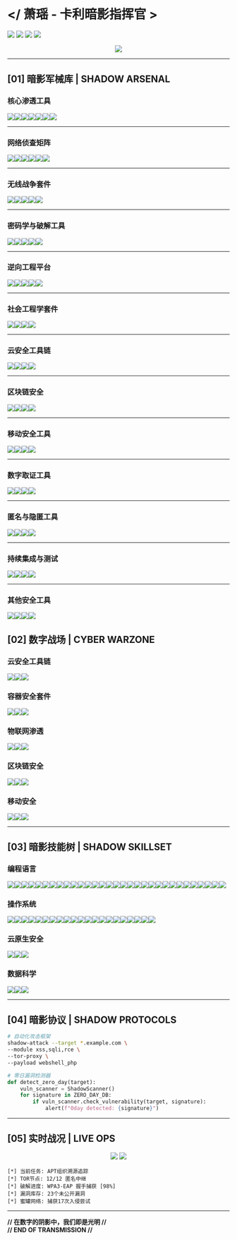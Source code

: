 # </ 萧瑶 - 卡利暗影指挥官 >

![](https://img.shields.io/badge/KALI_2023.4-PURPLE_OPERATIVE-8A2BE2?style=for-the-badge&logo=kali-linux&logoColor=white)
![](https://img.shields.io/badge/SECURITY-LEVEL_BLACK-000000?style=for-the-badge&logo=securityscorecard)
![](https://img.shields.io/badge/APT-HUNTER-FF0000?style=for-the-badge&logo=antivirus)
![](https://img.shields.io/badge/THREAT--CON-DELTA-8A2BE2?style=for-the-badge&logo=hackerone)

<div align="center">
  <img src="https://github-profile-trophy.vercel.app/?username=xiaoyao&theme=radical&no-frame=true&row=1&column=7" />
</div>

---

## [01] 暗影军械库 | SHADOW ARSENAL
### **核心渗透工具** 
<img src="https://img.shields.io/badge/Metasploit-E34F26?logo=metasploit&logoColor=white" /><img src="https://img.shields.io/badge/Cobalt_Strike-FF6F00?logo=cobaltstrike" /><img src="https://img.shields.io/badge/Sqlmap-FFA500?logo=sqlmap" /><img src="https://img.shields.io/badge/Burp_Suite-FF6347?logo=burp-suite" /><img src="https://img.shields.io/badge/Responder-8A2BE2?logo=terminal" /><img src="https://img.shields.io/badge/BeEF-FF0000?logo=beef" /><img src="https://img.shields.io/badge/Armitage-00BFFF?logo=armitage" />

---

### **网络侦查矩阵** 
<img src="https://img.shields.io/badge/Nmap-0E8A16?logo=nmap" /><img src="https://img.shields.io/badge/Masscan-00FF00?logo=network" /><img src="https://img.shields.io/badge/Zenmap-228B22?logo=zenmap" /><img src="https://img.shields.io/badge/Netdiscover-8B0000?logo=gnu-netcat" /><img src="https://img.shields.io/badge/Shodan-000000?logo=shodan" /><img src="https://img.shields.io/badge/Recon--ng-8A2BE2?logo=recon-ng" />

---

### **无线战争套件** 
<img src="https://img.shields.io/badge/Aircrack--ng-8B008B?logo=wifi" /><img src="https://img.shields.io/badge/Reaver-FF4500?logo=raspberry-pi" /><img src="https://img.shields.io/badge/Wifite-4B0082?logo=gnu" /><img src="https://img.shields.io/badge/Kismet-000080?logo=signal" /><img src="https://img.shields.io/badge/Fern_Wifi_Cracker-228B22?logo=fern" />

---

### **密码学与破解工具** 
<img src="https://img.shields.io/badge/JohnTheRipper-FFD700?logo=john-the-ripper" /><img src="https://img.shields.io/badge/Hashcat-00BFFF?logo=hashicorp" /><img src="https://img.shields.io/badge/Crunch-808080?logo=terminal" /><img src="https://img.shields.io/badge/RainbowCrack-00FFFF?logo=rainbow" /><img src="https://img.shields.io/badge/Hydra-FF6347?logo=hydra" />

---

### **逆向工程平台** 
<img src="https://img.shields.io/badge/Ghidra-4B275F?logo=ghidra" /><img src="https://img.shields.io/badge/IDA_Pro-9999FF?logo=ida-pro" /><img src="https://img.shields.io/badge/Radare2-008080?logo=radare2" /><img src="https://img.shields.io/badge/Binary_Ninja-8A2BE2?logo=binary-ninja" /><img src="https://img.shields.io/badge/Immunity_Debugger-00FF00?logo=immunity-debugger" />

---

### **社会工程学套件** 
<img src="https://img.shields.io/badge/SEToolkit-8A2BE2?logo=shell" /><img src="https://img.shields.io/badge/King_Phisher-FF4500?logo=king-phisher" /><img src="https://img.shields.io/badge/Gophish-00FF00?logo=gophish" /><img src="https://img.shields.io/badge/Evilginx2-000000?logo=nginx" />

---

### **云安全工具链** 
<img src="https://img.shields.io/badge/Pacu-FF6F00?logo=amazon-aws" /><img src="https://img.shields.io/badge/Cloudsploit-00BFFF?logo=cloudsploit" /><img src="https://img.shields.io/badge/ScoutSuite-228B22?logo=scoutsuite" /><img src="https://img.shields.io/badge/S3Scanner-8A2BE2?logo=amazon-s3" />

---

### **区块链安全** 
<img src="https://img.shields.io/badge/Mythril-000000?logo=mythril" /><img src="https://img.shields.io/badge/Slither-8A2BE2?logo=slither" /><img src="https://img.shields.io/badge/Ethlint-00BFFF?logo=ethereum" /><img src="https://img.shields.io/badge/Octopus-FF4500?logo=octopus-deploy" />

---

### **移动安全工具** 
<img src="https://img.shields.io/badge/MobSF-FF6F00?logo=mobsf" /><img src="https://img.shields.io/badge/Frida-000000?logo=frida" /><img src="https://img.shields.io/badge/APKTool-00FF00?logo=android" /><img src="https://img.shields.io/badge/Jadx-8A2BE2?logo=jadx" />

---

### **数字取证工具** 
<img src="https://img.shields.io/badge/Autopsy-228B22?logo=autopsy" /><img
src="https://img.shields.io/badge/Volatility-00BFFF?logo=volatility" /><img src="https://img.shields.io/badge/Binwalk-FF4500?logo=binary" /><img src="https://img.shields.io/badge/Foremost-8B0000?logo=file" />

---

### **匿名与隐匿工具** 
<img src="https://img.shields.io/badge/Tor-7D4698?logo=tor-project" /><img src="https://img.shields.io/badge/Proxychains-8A2BE2?logo=link" /><img src="https://img.shields.io/badge/Anonsurf-4B0082?logo=anonymous" /><img src="https://img.shields.io/badge/Macchanger-000080?logo=apple" />

---

### **持续集成与测试** 
<img src="https://img.shields.io/badge/Travis_CI-3EAAAF?logo=travis-ci" /><img src="https://img.shields.io/badge/Codecov-F01F7A?logo=codecov" /><img src="https://img.shields.io/badge/Jest-C21325?logo=jest" /><img src="https://img.shields.io/badge/Mocha-8A2BE2?logo=mocha" />

---

### **其他安全工具** 
<img src="https://img.shields.io/badge/Wireshark-1679A7?logo=wireshark" /><img src="https://img.shields.io/badge/Zeek-FF0000?logo=zeek" /><img src="https://img.shields.io/badge/Snort-8A2BE2?logo=snort" /><img src="https://img.shields.io/badge/OSSEC-228B22?logo=ossec" />

## [02] 数字战场 | CYBER WARZONE

### 云安全工具链
<img src="https://img.shields.io/badge/Pacu-FF6F00?style=flat-square&logo=amazon-aws" /><img src="https://img.shields.io/badge/Cloudsploit-00BFFF?style=flat-square&logo=cloudsploit" /><img src="https://img.shields.io/badge/ScoutSuite-228B22?style=flat-square&logo=scoutsuite" />

### 容器安全套件
<img src="https://img.shields.io/badge/Trivy-00FFFF?style=flat-square&logo=trivy" /><img src="https://img.shields.io/badge/Clair-8A2BE2?style=flat-square&logo=clair" /><img src="https://img.shields.io/badge/Docker_Bench-00BFFF?style=flat-square&logo=docker" />

### 物联网渗透
<img src="https://img.shields.io/badge/Routersploit-FF0000?style=flat-square&logo=routersploit" /><img src="https://img.shields.io/badge/ATSCAN-8A2BE2?style=flat-square&logo=atscan" /><img src="https://img.shields.io/badge/IoT_Seeker-00FF00?style=flat-square&logo=iot" />

### 区块链安全
<img src="https://img.shields.io/badge/Mythril-000000?style=flat-square&logo=mythril" /><img src="https://img.shields.io/badge/Slither-8A2BE2?style=flat-square&logo=slither" /><img src="https://img.shields.io/badge/Ethlint-00BFFF?style=flat-square&logo=ethereum" />

### 移动安全
<img src="https://img.shields.io/badge/MobSF-FF6F00?style=flat-square&logo=mobsf" /><img src="https://img.shields.io/badge/Frida-000000?style=flat-square&logo=frida" /><img src="https://img.shields.io/badge/APKTool-00FF00?style=flat-square&logo=android" />

---

## [03] 暗影技能树 | SHADOW SKILLSET

### 编程语言
<img src="https://img.shields.io/badge/Python-3776AB?style=flat-square&logo=python" /><img src="https://img.shields.io/badge/Go-00ADD8?style=flat-square&logo=go" /><img src="https://img.shields.io/badge/Rust-000000?style=flat-square&logo=rust" /><img src="https://img.shields.io/badge/C-00599C?style=flat-square&logo=c" /><img src="https://img.shields.io/badge/Assembly-6E4C13?style=flat-square&logo=assembly" /><img src="https://img.shields.io/badge/Java-007396?style=flat-square&logo=java" /><img src="https://img.shields.io/badge/JavaScript-F7DF1E?style=flat-square&logo=javascript" /><img src="https://img.shields.io/badge/C++-00599C?style=flat-square&logo=c-plus-plus" /><img src="https://img.shields.io/badge/C#-239120?style=flat-square&logo=c-sharp" /><img src="https://img.shields.io/badge/Ruby-CC342D?style=flat-square&logo=ruby" /><img src="https://img.shields.io/badge/Swift-FFAC1C?style=flat-square&logo=swift" /><img src="https://img.shields.io/badge/Kotlin-7F52FF?style=flat-square&logo=kotlin" /><img src="https://img.shields.io/badge/PHP-777777?style=flat-square&logo=php" /><img src="https://img.shields.io/badge/Perl-39457E?style=flat-square&logo=perl" /><img src="https://img.shields.io/badge/R-276DC3?style=flat-square&logo=r-project" /><img src="https://img.shields.io/badge/TypeScript-3178C6?style=flat-square&logo=typescript" /><img src="https://img.shields.io/badge/Dart-0175C2?style=flat-square&logo=dart" /><img src="https://img.shields.io/badge/Lua-3B82F6?style=flat-square&logo=lua" /><img src="https://img.shields.io/badge/Shell-89E051?style=flat-square&logo=gnu" /><img src="https://img.shields.io/badge/Zig-7DCFFD?style=flat-square&logo=zig" /><img src="https://img.shields.io/badge/Nim-1D334C?style=flat-square&logo=nim" /><img src="https://img.shields.io/badge/Crystal-00B8DB?style=flat-square&logo=crystal-lang" /><img src="https://img.shields.io/badge/Vlang-000000?style=flat-square&logo=vlang" /><img src="https://img.shields.io/badge/Clojure-591482?style=flat-square&logo=clojure" /><img src="https://img.shields.io/badge/Haskell-5E5086?style=flat-square&logo=haskell" /><img src="https://img.shields.io/badge/OCaml-3465A1?style=flat-square&logo=ocaml" /><img src="https://img.shields.io/badge/Julia-19804F?style=flat-square&logo=julia" /><img src="https://img.shields.io/badge/Elixir-86735E?style=flat-square&logo=elixir" /><img src="https://img.shields.io/badge/Groovy-5AA55A?style=flat-square&logo=groovy" /><img src="https://img.shields.io/badge/Scala-585858?style=flat-square&logo=scala" /><img src="https://img.shields.io/badge/PowerShell-007ACC?style=flat-square&logo=powershell" />
### 操作系统
<img src="https://img.shields.io/badge/Kali_Linux-557C94?style=flat-square&logo=kali-linux" /><img src="https://img.shields.io/badge/Parrot_Security-FF0000?style=flat-square&logo=parrot-security" /><img src="https://img.shields.io/badge/BlackArch-000000?style=flat-square&logo=blackarch" /><img src="https://img.shields.io/badge/Ubuntu-E95420?style=flat-square&logo=ubuntu" /><img src="https://img.shields.io/badge/Debian-D94A38?style=flat-square&logo=debian" /><img src="https://img.shields.io/badge/Fedora-0057AE?style=flat-square&logo=fedora" /><img src="https://img.shields.io/badge/Arch_Linux-000000?style=flat-square&logo=arch-linux" /><img src="https://img.shields.io/badge/Windows-0078D7?style=flat-square&logo=windows" /><img src="https://img.shields.io/badge/macOS-7B68EE?style=flat-square&logo=apple" /><img src="https://img.shields.io/badge/Linux_Mint-3E8BBA?style=flat-square&logo=linux-mint" /><img src="https://img.shields.io/badge/CentOS-002F5C?style=flat-square&logo=centos" /><img src="https://img.shields.io/badge/openSUSE-4FC4E0?style=flat-square&logo=opensuse" /><img src="https://img.shields.io/badge/FreeBSD-003868?style=flat-square&logo=freebsd" /><img src="https://img.shields.io/badge/UOS-3399FF?style=flat-square&logo=uos" /><img src="https://img.shields.io/badge/银河麒麟-002E63?style=flat-square&logo=kylin" /><img src="https://img.shields.io/badge/鸿蒙-HarmonyOS-1D78FF?style=flat-square&logo=harmonyos" /><img src="https://img.shields.io/badge/openEuler-000000?style=flat-square&logo=open-euler" /><img src="https://img.shields.io/badge/AliOS-369BFF?style=flat-square&logo=alios" /><img src="https://img.shields.io/badge/PhoenixOS-FF0000?style=flat-square&logo=phoenixos" /><img src="https://img.shields.io/badge/Android-1976D2?style=flat-square&logo=android" /><img src="https://img.shields.io/badge/iOS-007AFF?style=flat-square&logo=ios" />
### 云原生安全
<img src="https://img.shields.io/badge/Kubernetes-326CE5?style=flat-square&logo=kubernetes" /><img src="https://img.shields.io/badge/Helm-0F1689?style=flat-square&logo=helm" /><img src="https://img.shields.io/badge/Ansible-EE0000?style=flat-square&logo=ansible" />

### 数据科学
<img src="https://img.shields.io/badge/Pandas-150458?style=flat-square&logo=pandas" /><img src="https://img.shields.io/badge/NumPy-013243?style=flat-square&logo=numpy" /><img src="https://img.shields.io/badge/Matplotlib-11557C?style=flat-square&logo=matplotlib" />

---

## [04] 暗影协议 | SHADOW PROTOCOLS

```bash
# 自动化攻击框架
shadow-attack --target *.example.com \
--module xss,sqli,rce \
--tor-proxy \
--payload webshell_php
```

```python
# 零日漏洞检测器
def detect_zero_day(target):
    vuln_scanner = ShadowScanner()
    for signature in ZERO_DAY_DB:
        if vuln_scanner.check_vulnerability(target, signature):
            alert(f"0day detected: {signature}")
```

---

## [05] 实时战况 | LIVE OPS

<div align="center">
  <img src="https://github-readme-stats.vercel.app/api?username=ADA-XiaoYao&show_icons=true&theme=radical" />
  <img src="https://github-readme-streak-stats.herokuapp.com/?user=ADA-XiaoYao&theme=radical" />
</div>

```
[*] 当前任务: APT组织溯源追踪
[*] TOR节点: 12/12 匿名中继
[*] 破解进度: WPA3-EAP 握手捕获 [98%]
[*] 漏洞库存: 23个未公开漏洞
[*] 蜜罐网络: 捕获17次入侵尝试
```

---

**// 在数字的阴影中，我们即是光明 //**  
**// END OF TRANSMISSION //**
